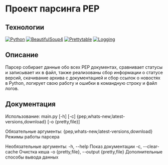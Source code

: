 # Проект парсинга PEP

## Технологии

[![Python](https://img.shields.io/badge/-Python-464646?style=flat&logo=Python&logoColor=ffffff&color=043A6B)](https://www.python.org/)
[![BeautifulSoup4](https://img.shields.io/badge/-BeautifulSoup4-464646?style=flat&logo=BeautifulSoup4&logoColor=ffffff&color=043A6B)](https://www.crummy.com/software/BeautifulSoup/)
[![Prettytable](https://img.shields.io/badge/-Prettytable-464646?style=flat&logo=Prettytable&logoColor=ffffff&color=043A6B)](https://github.com/jazzband/prettytable)
[![Logging](https://img.shields.io/badge/-Logging-464646?style=flat&logo=Logging&logoColor=ffffff&color=043A6B)](https://docs.python.org/3/library/logging.html)

## Описание

Парсер собирает данные обо всех PEP документах, сравнивает статусы и записывает их в файл,
также реализованы сбор информации о статусе версий, скачивание архива с документацией и сбор ссылок о новостях в Python,
логирует свою работу и ошибки в командную строку и файл логов.

## Документация

Использование: main.py [-h] [-c] {pep,whats-new,latest-versions,download} [-o {pretty,file}]

Обязательные аргументы:
  {pep,whats-new,latest-versions,download}    Режимы работы парсера

Необязательные аргументы:
  -h, --help            Показ документации
  -c, --clear-cache     Очистка кеша
  -o {pretty,file}, --output {pretty,file}    Дополнительные способы вывода данных
